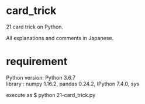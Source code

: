 # card_trick
21 card trick on Python.

All explanations and comments in Japanese.

# requirement
Python version: Python 3.6.7  
library : numpy 1.16.2, pandas 0.24.2, IPython 7.4.0, sys 

execute as
$ python 21-card_trick.py
